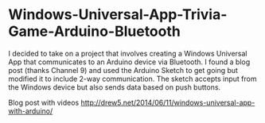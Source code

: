 Windows-Universal-App-Trivia-Game-Arduino-Bluetooth
===================================================

I decided to take on a project that involves creating a Windows Universal App that communicates to an Arduino device via Bluetooth. I found a blog post (thanks Channel 9) and used the Arduino Sketch to get going but modified it to include 2-way communication. The sketch accepts input from the Windows device but also sends data based on push buttons.

Blog post with videos
http://drew5.net/2014/06/11/windows-universal-app-with-arduino/
